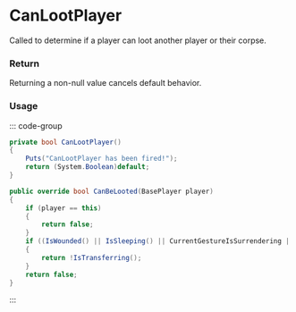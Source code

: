 # CanLootPlayer
<Badge type="info" text="Player"/><Badge type="danger" text="Carbon Compatible"/><Badge type="warning" text="Oxide Compatible"/>
Called to determine if a player can loot another player or their corpse.

### Return
Returning a non-null value cancels default behavior.

### Usage
::: code-group
```csharp [Example]
private bool CanLootPlayer()
{
	Puts("CanLootPlayer has been fired!");
	return (System.Boolean)default;
}
```
```csharp [Source — Assembly-CSharp @ BasePlayer]
public override bool CanBeLooted(BasePlayer player)
{
	if (player == this)
	{
		return false;
	}
	if ((IsWounded() || IsSleeping() || CurrentGestureIsSurrendering || IsRestrainedOrSurrendering) && !IsLoadingAfterTransfer())
	{
		return !IsTransferring();
	}
	return false;
}

```
:::
